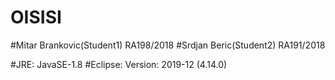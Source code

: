 # OISISI

#Mitar Brankovic(Student1) RA198/2018
#Srdjan Beric(Student2) RA191/2018

#JRE: JavaSE-1.8
#Eclipse: Version: 2019-12 (4.14.0)
